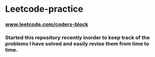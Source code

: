# Leetcode-practice

### www.leetcode.com/coders-block

### Started this repository recently inorder to keep track of the problems I have solved and easily revise them from time to time.

